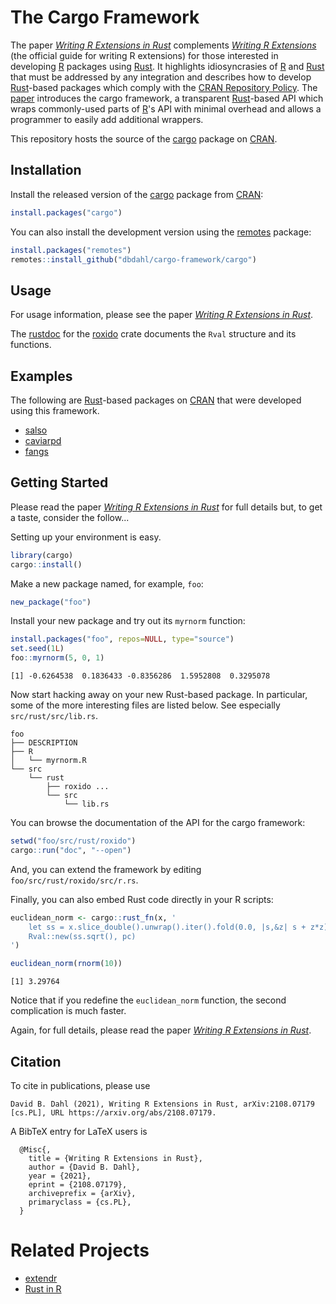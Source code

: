 # The Cargo Framework

The paper
[*Writing R Extensions in Rust*](https://raw.githubusercontent.com/dbdahl/cargo-framework/main/cargo/inst/doc/Writing_R_Extensions_in_Rust.pdf) 
complements
[*Writing R Extensions*](https://cran.r-project.org/doc/manuals/R-exts.html)
(the official guide for writing R extensions) for those interested in developing
[R](https://www.r-project.org/) packages using
[Rust](https://www.rust-lang.org/). It highlights idiosyncrasies of
[R](https://www.r-project.org/) and [Rust](https://www.rust-lang.org/) that must
be addressed by any integration and describes how to develop
[Rust](https://www.rust-lang.org/)-based packages which comply with the [CRAN
Repository Policy](https://cran.r-project.org/web/packages/policies.html).  The
[paper]( https://raw.githubusercontent.com/dbdahl/cargo-framework/main/cargo/inst/doc/Writing_R_Extensions_in_Rust.pdf) 
introduces the cargo framework, a
transparent [Rust](https://www.rust-lang.org/)-based API which wraps
commonly-used parts of [R](https://www.r-project.org/)'s API with minimal
overhead and allows a programmer to easily add additional wrappers.

This repository hosts the source of the
[cargo](https://cran.r-project.org/package=cargo) package on
[CRAN](https://cran.r-project.org/).

## Installation

Install the released version of the
[cargo](https://cran.r-project.org/package=cargo) package from
[CRAN](https://cran.r-project.org/):

```r
install.packages("cargo")
```

You can also install the development version using the
[remotes](https://cran.r-project.org/package=remotes) package:

```r
install.packages("remotes")
remotes::install_github("dbdahl/cargo-framework/cargo")
```

## Usage

For usage information, please see the paper
[*Writing R Extensions in Rust*](https://raw.githubusercontent.com/dbdahl/cargo-framework/main/cargo/inst/doc/Writing_R_Extensions_in_Rust.pdf).

The [rustdoc](https://docs.rs/roxido/) for the [roxido](https://crates.io/crates/roxido) crate
documents the `Rval` structure and its functions.

## Examples

The following are [Rust](https://www.rust-lang.org/)-based packages on [CRAN](https://cran.r-project.org/)
that were developed using this framework.

+ [salso](https://cran.r-project.org/package=salso)
+ [caviarpd](https://cran.r-project.org/package=caviarpd)
+ [fangs](https://cran.r-project.org/package=fangs)

## Getting Started

Please read the paper
[*Writing R Extensions in Rust*](https://raw.githubusercontent.com/dbdahl/cargo-framework/main/cargo/inst/doc/Writing_R_Extensions_in_Rust.pdf)
for full details but, to get a taste, consider the follow...

Setting up your environment is easy.

```r
library(cargo)
cargo::install()
```

Make a new package named, for example, `foo`:

```r
new_package("foo")
```

Install your new package and try out its `myrnorm` function:

```r
install.packages("foo", repos=NULL, type="source")
set.seed(1L)
foo::myrnorm(5, 0, 1)
```
```
[1] -0.6264538  0.1836433 -0.8356286  1.5952808  0.3295078
```

Now start hacking away on your new Rust-based package.  In particular, some of
the more interesting files are listed below.  See especially `src/rust/src/lib.rs`.

```
foo
├── DESCRIPTION
├── R
│   └── myrnorm.R
└── src
    └── rust
        ├── roxido ...
        └── src
            └── lib.rs
```

You can browse the documentation of the API for the cargo framework:

```r
setwd("foo/src/rust/roxido")
cargo::run("doc", "--open")
```

And, you can extend the framework by editing `foo/src/rust/roxido/src/r.rs`.

Finally, you can also embed Rust code directly in your R scripts:

```r
euclidean_norm <- cargo::rust_fn(x, '
    let ss = x.slice_double().unwrap().iter().fold(0.0, |s,&z| s + z*z);
    Rval::new(ss.sqrt(), pc)
')

euclidean_norm(rnorm(10))
```
```
[1] 3.29764
```

Notice that if you redefine the `euclidean_norm` function, the second
complication is much faster.

Again, for full details, please read the paper
[*Writing R Extensions in Rust*](https://raw.githubusercontent.com/dbdahl/cargo-framework/main/cargo/inst/doc/Writing_R_Extensions_in_Rust.pdf).

## Citation

To cite in publications, please use

```
David B. Dahl (2021), Writing R Extensions in Rust, arXiv:2108.07179 [cs.PL], URL https://arxiv.org/abs/2108.07179.
```

A BibTeX entry for LaTeX users is

```
  @Misc{,
    title = {Writing R Extensions in Rust},
    author = {David B. Dahl},
    year = {2021},
    eprint = {2108.07179},
    archiveprefix = {arXiv},
    primaryclass = {cs.PL},
  }
```

# Related Projects

+ [extendr](https://github.com/extendr/extendr)
+ [Rust in R](https://github.com/r-rust)
